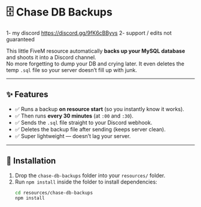# 🗄️ Chase DB Backups

1- my discord https://discord.gg/9fK6cBByvs
2- support / edits not guaranteed 


This little FiveM resource automatically **backs up your MySQL database** and shoots it into a Discord channel.  
No more forgetting to dump your DB and crying later. It even deletes the temp `.sql` file so your server doesn’t fill up with junk.

---

## ✨ Features
- ✅ Runs a backup **on resource start** (so you instantly know it works).  
- ✅ Then runs **every 30 minutes** (at `:00` and `:30`).  
- ✅ Sends the `.sql` file straight to your Discord webhook.  
- ✅ Deletes the backup file after sending (keeps server clean).  
- ✅ Super lightweight — doesn’t lag your server.  

---

## 📂 Installation
1. Drop the `chase-db-backups` folder into your `resources/` folder.  
2. Run `npm install` inside the folder to install dependencies:
   ```sh
   cd resources/chase-db-backups
   npm install
